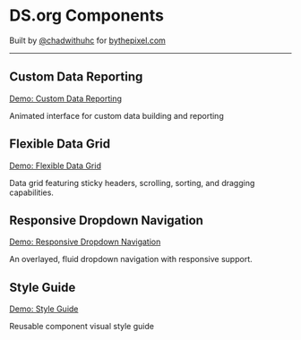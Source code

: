 # DS.org Components

Built by [@chadwithuhc](https://github.com/chadwithuhc) for [bythepixel.com](https://bythepixel.com)

---

## Custom Data Reporting

[Demo: Custom Data Reporting](./custom-data-reporting/)

Animated interface for custom data building and reporting


## Flexible Data Grid

[Demo: Flexible Data Grid](./flexible-data-grid/)

Data grid featuring sticky headers, scrolling, sorting, and dragging capabilities.


## Responsive Dropdown Navigation

[Demo: Responsive Dropdown Navigation](./responsive-dropdown-navigation/)

An overlayed, fluid dropdown navigation with responsive support.


## Style Guide

[Demo: Style Guide](./styleguide/)

Reusable component visual style guide
